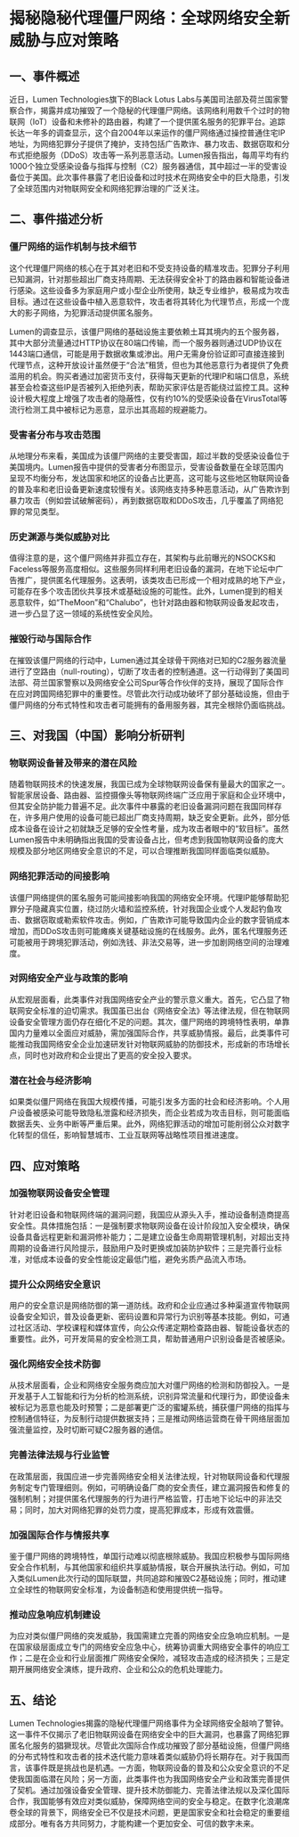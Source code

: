 # 揭秘隐秘代理僵尸网络：全球网络安全新威胁与应对策略

## 一、事件概述

近日，Lumen Technologies旗下的Black Lotus Labs与美国司法部及荷兰国家警察合作，揭露并成功摧毁了一个隐秘的代理僵尸网络。该网络利用数千个过时的物联网（IoT）设备和未修补的路由器，构建了一个提供匿名服务的犯罪平台。追踪长达一年多的调查显示，这个自2004年以来运作的僵尸网络通过操控普通住宅IP地址，为网络犯罪分子提供了掩护，支持包括广告欺诈、暴力攻击、数据窃取和分布式拒绝服务（DDoS）攻击等一系列恶意活动。Lumen报告指出，每周平均有约1000个独立受感染设备与指挥与控制（C2）服务器通信，其中超过一半的受害设备位于美国。此次事件暴露了老旧设备和过时技术在网络安全中的巨大隐患，引发了全球范围内对物联网安全和网络犯罪治理的广泛关注。

## 二、事件描述分析

### 僵尸网络的运作机制与技术细节

这个代理僵尸网络的核心在于其对老旧和不受支持设备的精准攻击。犯罪分子利用已知漏洞，针对那些超出厂商支持周期、无法获得安全补丁的路由器和智能设备进行感染。这些设备多为家庭用户或小型企业所使用，缺乏专业维护，极易成为攻击目标。通过在这些设备中植入恶意软件，攻击者将其转化为代理节点，形成一个庞大的影子网络，为犯罪活动提供匿名服务。

Lumen的调查显示，该僵尸网络的基础设施主要依赖土耳其境内的五个服务器，其中大部分流量通过HTTP协议在80端口传输，而一个服务器则通过UDP协议在1443端口通信，可能是用于数据收集或渗出。用户无需身份验证即可直接连接到代理节点，这种开放设计虽然便于“合法”租赁，但也为其他恶意行为者提供了免费滥用的机会。购买者通过加密货币支付，获得每天更新的代理IP和端口信息，系统甚至会检查这些IP是否被列入拒绝列表，帮助买家评估是否能绕过监控工具。这种设计极大程度上增强了攻击者的隐蔽性，仅有约10%的受感染设备在VirusTotal等流行检测工具中被标记为恶意，显示出其高超的规避能力。

### 受害者分布与攻击范围

从地理分布来看，美国成为该僵尸网络的主要受害国，超过半数的受感染设备位于美国境内。Lumen报告中提供的受害者分布图显示，受害设备数量在全球范围内呈现不均衡分布，发达国家和地区的设备占比更高，这可能与这些地区物联网设备的普及率和老旧设备更新速度较慢有关。该网络支持多种恶意活动，从广告欺诈到暴力攻击（例如尝试破解密码），再到数据窃取和DDoS攻击，几乎覆盖了网络犯罪的常见类型。

### 历史渊源与类似威胁对比

值得注意的是，这个僵尸网络并非孤立存在，其架构与此前曝光的NSOCKS和Faceless等服务高度相似。这些服务同样利用老旧设备的漏洞，在地下论坛中广告推广，提供匿名代理服务。这表明，该类攻击已形成一个相对成熟的地下产业，可能存在多个攻击团伙共享技术或基础设施的可能性。此外，Lumen提到的相关恶意软件，如“TheMoon”和“Chalubo”，也针对路由器和物联网设备发起攻击，进一步凸显了这一领域的系统性安全风险。

### 摧毁行动与国际合作

在摧毁该僵尸网络的行动中，Lumen通过其全球骨干网络对已知的C2服务器流量进行了空路由（null-routing），切断了攻击者的控制通道。这一行动得到了美国司法部、荷兰国家警察以及网络安全公司Spur等合作伙伴的支持，展现了国际合作在应对跨国网络犯罪中的重要性。尽管此次行动成功破坏了部分基础设施，但由于僵尸网络的分布式特性和攻击者可能拥有的备用服务器，其完全根除仍面临挑战。

## 三、对我国（中国）影响分析研判

### 物联网设备普及带来的潜在风险

随着物联网技术的快速发展，我国已成为全球物联网设备保有量最大的国家之一。智能家居设备、路由器、监控摄像头等物联网终端广泛应用于家庭和企业环境中，但其安全防护能力普遍不足。此次事件中暴露的老旧设备漏洞问题在我国同样存在，许多用户使用的设备可能已超出厂商支持周期，缺乏安全更新。此外，部分低成本设备在设计之初就缺乏足够的安全性考量，成为攻击者眼中的“软目标”。虽然Lumen报告中未明确指出我国的受害设备占比，但考虑到我国物联网设备的庞大规模及部分地区网络安全意识的不足，可以合理推断我国同样面临类似威胁。

### 网络犯罪活动的间接影响

该僵尸网络提供的匿名服务可能间接影响我国的网络安全环境。代理IP能够帮助犯罪分子隐藏真实位置，绕过防火墙和监控系统，针对我国企业或个人发起钓鱼攻击、数据窃取或勒索软件攻击。例如，广告欺诈可能导致国内企业的数字营销成本增加，而DDoS攻击则可能瘫痪关键基础设施的在线服务。此外，匿名代理服务还可能被用于跨境犯罪活动，例如洗钱、非法交易等，进一步加剧网络空间的治理难度。

### 对网络安全产业与政策的影响

从宏观层面看，此类事件对我国网络安全产业的警示意义重大。首先，它凸显了物联网安全标准的迫切需求。我国虽已出台《网络安全法》等法律法规，但在物联网设备安全管理方面仍存在细化不足的问题。其次，僵尸网络的跨境特性表明，单靠国内力量难以全面应对威胁，需加强国际合作，共享威胁情报。最后，此类事件可能推动我国网络安全企业加速研发针对物联网威胁的防御技术，形成新的市场增长点，同时也对政府和企业提出了更高的安全投入要求。

### 潜在社会与经济影响

如果类似僵尸网络在我国大规模传播，可能引发多方面的社会和经济影响。个人用户设备被感染可能导致隐私泄露和经济损失，而企业若成为攻击目标，则可能面临数据丢失、业务中断等严重后果。此外，网络犯罪活动的增加可能削弱公众对数字化转型的信任，影响智慧城市、工业互联网等战略性项目推进速度。

## 四、应对策略

### 加强物联网设备安全管理

针对老旧设备和物联网终端的漏洞问题，我国应从源头入手，推动设备制造商提高安全性。具体措施包括：一是强制要求物联网设备在设计阶段加入安全模块，确保设备具备远程更新和漏洞修补能力；二是建立设备生命周期管理机制，对超出支持周期的设备进行风险提示，鼓励用户及时更换或加装防护软件；三是完善行业标准，对低成本设备的安全性能设定最低门槛，避免劣质产品流入市场。

### 提升公众网络安全意识

用户的安全意识是网络防御的第一道防线。政府和企业应通过多种渠道宣传物联网设备安全知识，普及设备更新、密码设置和异常行为识别等基本技能。例如，可通过社区活动、学校课程和媒体宣传，向公众传递定期检查路由器、智能设备状态的重要性。此外，可开发简易的安全检测工具，帮助普通用户识别设备是否被感染。

### 强化网络安全技术防御

从技术层面看，企业和网络安全服务商应加大对僵尸网络的检测和防御投入。一是开发基于人工智能和行为分析的检测系统，识别异常流量和代理行为，即使设备未被标记为恶意也能及时预警；二是部署更广泛的蜜罐系统，捕获僵尸网络的指挥与控制通信特征，为反制行动提供数据支持；三是推动网络运营商在骨干网络层面加强流量监控，及时切断可疑C2服务器的通信。

### 完善法律法规与行业监管

在政策层面，我国应进一步完善网络安全相关法律法规，针对物联网设备和代理服务制定专门管理细则。例如，可明确设备厂商的安全责任，建立漏洞报告和修复的强制机制；对提供匿名代理服务的行为进行严格监管，打击地下论坛中的非法交易；同时，加大对网络犯罪的处罚力度，提高犯罪成本，形成有效震慑。

### 加强国际合作与情报共享

鉴于僵尸网络的跨境特性，单国行动难以彻底根除威胁。我国应积极参与国际网络安全合作机制，与其他国家和组织共享威胁情报，联合开展执法行动。例如，可加入类似Lumen此次行动的国际联盟，共同追踪和摧毁C2基础设施；同时，推动建立全球性的物联网安全标准，为设备制造和使用提供统一指导。

### 推动应急响应机制建设

为应对类似僵尸网络的突发威胁，我国需建立完善的网络安全应急响应机制。一是在国家级层面成立专门的网络安全应急中心，统筹协调重大网络安全事件的响应工作；二是在企业和行业层面推广网络安全保险，减轻攻击造成的经济损失；三是定期开展网络安全演练，提升政府、企业和公众的危机处理能力。

## 五、结论

Lumen Technologies揭露的隐秘代理僵尸网络事件为全球网络安全敲响了警钟。这一事件不仅揭示了老旧物联网设备在网络安全中的巨大漏洞，也暴露了网络犯罪匿名化服务的猖獗现状。尽管此次国际合作成功摧毁了部分基础设施，但僵尸网络的分布式特性和攻击者的技术迭代能力意味着类似威胁仍将长期存在。对于我国而言，该事件既是挑战也是机遇。一方面，物联网设备的普及和公众安全意识的不足使我国面临潜在风险；另一方面，此类事件也为我国网络安全产业和政策完善提供了契机。通过加强设备安全管理、提升技术防御能力、完善法律法规以及深化国际合作，我国能够有效应对类似威胁，保障网络空间的安全与稳定。在数字化浪潮席卷全球的背景下，网络安全已不仅是技术问题，更是国家安全和社会稳定的重要组成部分。唯有各方共同努力，才能构建一个更加安全、可信的数字未来。